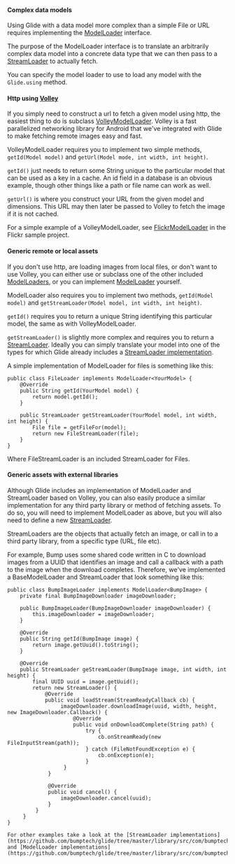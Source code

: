 #### Complex data models

Using Glide with a data model more complex than a simple File or URL requires implementing the [ModelLoader](https://github.com/bumptech/glide/blob/master/library/src/com/bumptech/glide/loader/model/ModelLoader.java) interface.

The purpose of the ModelLoader interface is to translate an arbitrarily complex data model into a concrete data type that we can then pass to a [StreamLoader](https://github.com/bumptech/glide/tree/master/library/src/com/bumptech/glide/loader/stream) to actually fetch.

You can specify the model loader to use to load any model with the `Glide.using` method.

#### Http using [Volley](https://www.google.com/url?sa=t&rct=j&q=&esrc=s&source=web&cd=1&ved=0CCoQtwIwAA&url=http%3A%2F%2Fwww.youtube.com%2Fwatch%3Fv%3Dyhv8l9F44qo&ei=IWjtUerhNoW_qgGYhoHwBA&usg=AFQjCNEKoQ4Fs-VJ-0VJuP4LFA1s5tUpgw)

If you simply need to construct a url to fetch a given model using http, the easiest thing to do is subclass [VolleyModelLoader](https://github.com/bumptech/glide/blob/master/library/src/com/bumptech/glide/loader/model/VolleyModelLoader.java). Volley is a fast parallelized networking library for Android that we've integrated with Glide to make fetching remote images easy and fast. 

VolleyModelLoader requires you to implement two simple methods, `getId(Model model)` and `getUrl(Model mode, int width, int height)`. 

`getId()` just needs to return some String unique to the particular model that can be used as a key in a cache. An id field in a database is an obvious example, though other things like a path or file name can work as well. 

`getUrl()` is where you construct your URL from the given model and dimensions. This URL may then later be passed to Volley to fetch the image if it is not cached.

For a simple example of a VolleyModelLoader, see [FlickrModelLoader](https://github.com/bumptech/glide/blob/master/samples/flickr/src/com/bumptech/flickr/FlickrModelLoader.java) in the Flickr sample project.

#### Generic remote or local assets

If you don't use http, are loading images from local files, or don't want to use Volley, you can either use or subclass one of the other included [ModelLoaders](https://github.com/bumptech/glide/tree/master/library/src/com/bumptech/glide/loader/model), or you can implement [ModelLoader](https://github.com/bumptech/glide/blob/master/library/src/com/bumptech/glide/loader/model/ModelLoader.java) yourself. 

ModelLoader also requires you to implement two methods, `getId(Model model)` and `getStreamLoader(Model model, int width, int height)`.

`getId()` requires you to return a unique String identifying this particular model, the same as with VolleyModelLoader.

`getStreamLoader()` is slightly more complex and requires you to return a [StreamLoader](https://github.com/bumptech/glide/blob/master/library/src/com/bumptech/glide/loader/stream/StreamLoader.java). Ideally you can simply translate your model into one of the types for which Glide already includes a [StreamLoader implementation](https://github.com/bumptech/glide/tree/master/library/src/com/bumptech/glide/loader/stream).

A simple implementation of ModelLoader for files is something like this:

    public class FileLoader implements ModelLoader<YourModel> {
        @Override
        public String getId(YourModel model) {
            return model.getId(); 
        }
 
        public StreamLoader getStreamLoader(YourModel model, int width, int height) {
            File file = getFileFor(model);
            return new FileStreamLoader(file);
        }
    }
   
Where FileStreamLoader is an included StreamLoader for Files. 

#### Generic assets with external libraries

Although Glide includes an implementation of ModelLoader and StreamLoader based on Volley, you can also easily produce a similar implementation for any third party library or method of fetching assets. To do so, you will need to implement ModelLoader as above, but you will also need to define a new [StreamLoader](https://github.com/bumptech/glide/blob/master/library/src/com/bumptech/glide/loader/stream/StreamLoader.java). 

StreamLoaders are the objects that actually fetch an image, or call in to a third party library, from a specific type (URL, file etc). 

For example, Bump uses some shared code written in C to download images from a UUID that identifies an image and call a callback with a path to the image when the download completes. Therefore, we've implemented a BaseModelLoader and StreamLoader that look something like this:

    public class BumpImageLoader implements ModelLoader<BumpImage> {
        private final BumpImageDownloader imageDownloader;
    
        public BumpImageLoader(BumpImageDownloader imageDownloader) {
            this.imageDownloader = imageDownloader;
        }
  
        @Override
        public String getId(BumpImage image) {
            return image.getUuid().toString();
        }

        @Override
        public StreamLoader geStreamLoader(BumpImage image, int width, int height) {
            final UUID uuid = image.getUuid();
            return new StreamLoader() {
                @Override
                public void loadStream(StreamReadyCallback cb) {
                     imageDownloader.downloadImage(uuid, width, height, new ImageDownloader.Callback() {
                         @Override
                         public void onDownloadComplete(String path) {
                             try {
                                 cb.onStreamReady(new FileInputStream(path));
                             } catch (FileNotFoundException e) {
                                 cb.onException(e);
                             }
                      }
                 }
                 
                 @Override
                 public void cancel() { 
                     imageDownloader.cancel(uuid);
                 }
             }
         }
    }

    For other examples take a look at the [StreamLoader implementations](https://github.com/bumptech/glide/tree/master/library/src/com/bumptech/glide/loader/stream) and [ModelLoader implementations](https://github.com/bumptech/glide/tree/master/library/src/com/bumptech/glide/loader/model)


